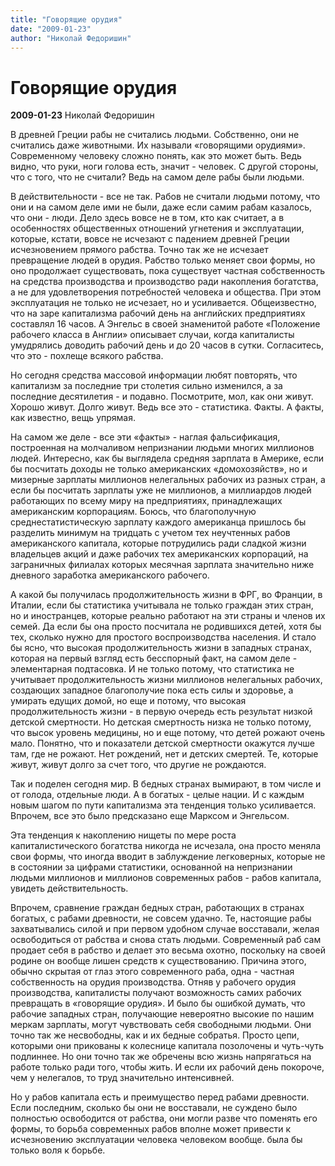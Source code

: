 ```yaml
---
title: "Говорящие орудия"
date: "2009-01-23"
author: "Николай Федоришин"
---
```


# Говорящие орудия

**2009-01-23** Николай Федоришин

В древней Греции рабы не считались людьми. Собственно, они не считались даже животными. Их называли «говорящими орудиями». Современному человеку сложно понять, как это может быть. Ведь видно, что руки, ноги голова есть, значит - человек. С другой стороны, что с того, что не считали? Ведь на самом деле рабы были людьми.

В действительности - все не так. Рабов не считали людьми потому, что они и на самом деле ими не были, даже если самим рабам казалось, что они - люди. Дело здесь вовсе не в том, кто как считает, а в особенностях общественных отношений угнетения и эксплуатации, которые, кстати, вовсе не исчезают с падением древней Греции  исчезновением прямого рабства. Точно так же не исчезает превращение людей в орудия. Рабство только меняет свои формы, но оно продолжает существовать, пока существует частная собственность на средства производства и производство ради накопления богатства, а не для удовлетворения потребностей человека и общества. При этом эксплуатация не только не исчезает, но и усиливается. Общеизвестно, что на заре капитализма рабочий день на английских предприятиях составлял 16 часов. А Энгельс в своей знаменитой работе «Положение рабочего класса в Англии» описывает случаи, когда капиталисты умудрялись доводить рабочий день и до 20 часов в сутки. Согласитесь, что это - похлеще всякого рабства.

Но сегодня средства массовой информации любят повторять, что капитализм за последние три столетия сильно изменился, а за последние десятилетия - и подавно. Посмотрите, мол, как они живут. Хорошо живут. Долго живут. Ведь все это - статистика. Факты. А факты, как известно, вещь упрямая.

На самом же деле - все эти «факты» - наглая фальсификация, построенная на молчаливом непризнании людьми многих миллионов людей. Интересно, как бы выглядела средняя зарплата в Америке, если бы посчитать доходы не только американских «домохозяйств», но и мизерные зарплаты миллионов нелегальных рабочих из разных стран, а если бы посчитать зарплаты уже не миллионов, а миллиардов людей работающих по всему миру на предприятиях, принадлежащих американским корпорациям. Боюсь, что благополучную среднестатистическую зарплату каждого американца пришлось бы разделить минимум на тридцать с учетом тех неучтенных рабов американского капитала, которые потрудились ради сладкой жизни владельцев акций и даже рабочих тех американских корпораций, на заграничных филиалах которых месячная зарплата значительно ниже дневного заработка американского рабочего.

А какой бы получилась продолжительность жизни в ФРГ, во Франции, в Италии, если бы статистика учитывала не только граждан этих стран, но и иностранцев, которые реально работают на эти страны и членов их семей. Да если бы она просто посчитала не родившихся детей, хотя бы тех, сколько нужно для простого воспроизводства населения. И стало бы ясно, что высокая продолжительность жизни в западных странах, которая на первый взгляд есть бесспорный факт, на самом деле - элементарная подтасовка. И не только потому, что статистика не учитывает продолжительность жизни миллионов нелегальных рабочих, создающих западное благополучие пока есть силы и здоровье, а умирать едущих домой, но еще и потому, что высокая продолжительность жизни - в первую очередь есть результат низкой детской смертности. Но детская смертность низка не только потому, что высок уровень медицины, но и еще потому, что детей рожают очень мало. Понятно, что и показатели детской смертности окажутся лучше там, где не рожают. Нет рождений, нет и детских смертей. Те, которые живут, живут долго за счет  того, что другие не рождаются.

Так и поделен сегодня мир. В бедных странах вымирают, в том числе и от голода, отдельные люди. А в богатых - целые нации. И с каждым новым шагом по пути капитализма эта тенденция только усиливается. Впрочем, все это было предсказано еще Марксом и Энгельсом.

Эта тенденция к накоплению нищеты по мере роста капиталистического богатства никогда не исчезала, она просто меняла свои формы, что иногда вводит в заблуждение легковерных, которые не в состоянии за цифрами статистики, основанной на непризнании людьми миллионов и миллионов современных рабов - рабов капитала, увидеть действительность.

Впрочем, сравнение граждан бедных стран, работающих в странах богатых, с рабами древности, не совсем удачно. Те, настоящие рабы захватывались силой и при первом удобном случае восставали, желая освободиться от рабства и снова стать людьми. Современный раб сам продает себя в рабство и делает это весьма охотно, поскольку на своей родине он вообще лишен средств к существованию. Причина этого, обычно скрытая от глаз этого современного раба, одна - частная собственность на орудия производства. Отняв у рабочего орудия производства, капиталисты получают возможность самих рабочих превращать в «говорящие орудия». И было бы ошибкой думать, что рабочие западных стран, получающие невероятно высокие по нашим меркам зарплаты, могут чувствовать себя свободными людьми. Они точно так же несвободны, как и их бедные собратья. Просто цепи, которыми они прикованы к колеснице капитала позолочены и чуть-чуть подлиннее. Но они точно так же обречены всю жизнь напрягаться на работе только ради того, чтобы жить.  И если их рабочий день покороче, чем у нелегалов, то труд значительно интенсивней.

Но у рабов капитала есть и преимущество перед рабами древности. Если последним, сколько бы они не восставали, не суждено было полностью освободится от рабства, они могли разве что поменять его формы, то борьба современных рабов вполне может привести к исчезновению эксплуатации человека человеком вообще. была бы только воля к борьбе.